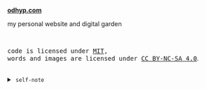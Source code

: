 **[odhyp.com](https://odhyp.com)**

my personal website and digital garden

<br>

<samp>code is licensed under <a href='./LICENSE'>MIT</a>,<br> words and images are licensed under <a href='https://creativecommons.org/licenses/by-nc-sa/4.0/'>CC BY-NC-SA 4.0</a></samp>.

<br>

<details>
<summary>&nbsp;<code>self-note</code></summary>

### Future additions?

- [ ] Shortcodes
  - [ ] Callouts (success, warning, danger, important, info)
  - [ ] Image side-by-side comparison
  - [ ] Image gallery/slider
- [ ] Design a good logo
- [ ] Enlarge images when clicked (image modal)
- [ ] Search function using Pagefind (put in on top-right corner)
- [ ] Dark mode?
- [ ] Include pagefind in package.json (`npm install pagefind`)
- [x] Table Of Contents for Writings and Projects page (sticks to the left side of the screen, large screen only)

### Running on local connection

```bash
hugo server --bind 0.0.0.0 --baseURL http://<YOUR_IP> --port 1313 --disableFastRender
```

### New content/page

```bash
hugo new --kind writing writings/2024-10-27-sample-post.md
```

```html
<h2>Sections Range</h2>
{{ range .Sections }}
<a href="{{ .RelPermalink }}">{{ .Title }}</a>
<p>{{ .Description }}</p>
{{ end }}

<hr />
<h2>Pages Range</h2>
{{ range .RegularPagesRecursive }}
<a href="{{ .RelPermalink }}">{{ .Title }}</a>
<p>{{ .Description }}</p>
{{ end }}
```

</details>
